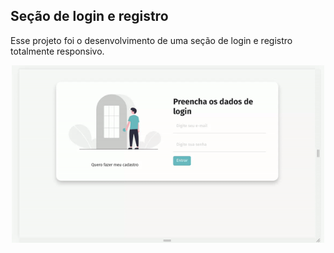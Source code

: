## Seção de login e registro

Esse projeto foi o desenvolvimento de uma seção de login e registro totalmente responsivo. 

<p align="center">
  <img width="500" src="src/assets/to_readme/gif-responsive.gif">
</p>
